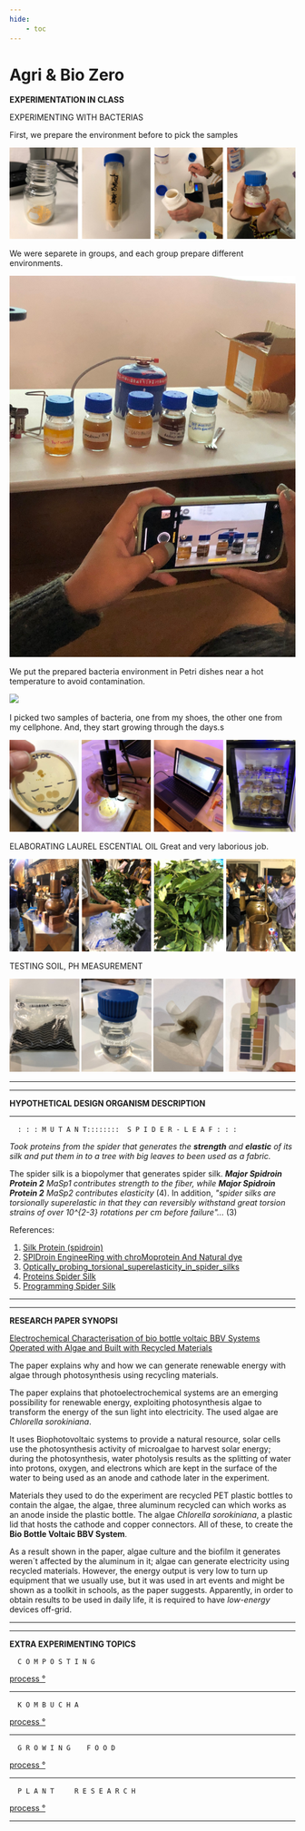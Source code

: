 ```yaml
---
hide:
    - toc
---
```


# Agri & Bio Zero

**EXPERIMENTATION IN CLASS**

EXPERIMENTING WITH BACTERIAS

First, we prepare the environment before to pick the samples

![](../images/ab0.jpg)

We were separete in groups, and each group prepare different environments.

![](../images/ab00.jpg)

We put the prepared bacteria environment in Petri dishes near a hot temperature to avoid contamination.

![](../images/ab000.gif)

I picked two samples of bacteria, one from my shoes, the other one from my cellphone. And, they start growing through the days.s

![](../images/ab1.jpg)

ELABORATING LAUREL ESCENTIAL OIL 
Great and very laborious job.

![](../images/ab2.jpg)

TESTING SOIL, PH MEASUREMENT

![](../images/ab3.jpg)

*********
*********
**HYPOTHETICAL DESIGN ORGANISM DESCRIPTION**
*********
      : : : M U T A N T::::::::  S P I D E R - L E A F : : :
*Took proteins from the spider that generates the* ***strength*** *and* ***elastic*** *of its silk and put them in to a tree with big leaves to been used as a fabric.*

The spider silk is a biopolymer that generates spider silk. ***Major Spidroin Protein 2*** *MaSp1 contributes strength to the fiber, while* ***Major Spidroin Protein 2*** *MaSp2 contributes elasticity* (4). In addition, *"spider silks are torsionally superelastic in that they can reversibly withstand great torsion strains of over 10^{2-3} rotations per cm before failure"...* (3) 



References:

1. [Silk Protein (spidroin)](http://parts.igem.org/wiki/index.php/Part:BBa_K3264000)
2. [SPIDroin EngineeRing with chroMoprotein And Natural dye](https://2019.igem.org/Team:GreatBay_SZ)
3. [Optically_probing_torsional_superelasticity_in_spider_silks](https://www.researchgate.net/publication/260705644_Optically_probing_torsional_superelasticity_in_spider_silks)
4. [Proteins Spider Silk](/http://parts.igem.org/Part:BBa_K1763002)
5. [Programming Spider Silk](http://2015.igem.org/Team:UCLA/Project/Programming_Spider_Silk)


*********
*********
**RESEARCH PAPER SYNOPSI**

>
[Electrochemical Characterisation of bio bottle voltaic BBV Systems Operated with Algae and Built with Recycled Materials](https://www.researchgate.net/publication/324589610_Electrochemical_Characterisation_of_Bio-Bottle-Voltaic_BBV_Systems_Operated_with_Algae_and_Built_with_Recycled_Materials)
>

The paper explains why and how we can generate renewable energy with algae through photosynthesis using recycling materials.

The paper explains that photoelectrochemical systems are an emerging possibility for renewable energy, exploiting photosynthesis algae to transform the energy of the sun light into electricity. The used algae are *Chlorella sorokiniana*. 

It uses Biophotovoltaic systems to provide a natural resource, solar cells use the photosynthesis activity of microalgae to harvest solar energy; during the photosynthesis, water photolysis results as the splitting of water into protons, oxygen, and electrons which are kept in the surface of the water to being used as an anode and cathode later in the experiment.

Materials they used to do the experiment are recycled PET plastic bottles to contain the algae, the algae, three aluminum recycled can which works as an anode inside the plastic bottle. The algae *Chlorella sorokiniana*, a plastic lid that hosts the cathode and copper connectors. All of these, to create the **Bio Bottle Voltaic BBV System**.

As a result shown in the paper, algae culture and the biofilm it generates weren´t affected by the aluminum in it; algae can generate electricity using recycled materials. However, the energy output is very low to turn up equipment that we usually use, but it was used in art events and might be shown as a toolkit in schools, as the paper suggests. Apparently, in order to obtain results to be used in daily life, it is required to have *low-energy* devices off-grid.

*********
*********
**EXTRA EXPERIMENTING TOPICS**

      C O M P O S T I N G
[process °](https://fiorella-jaramillo.github.io/fmjg/About/composting/)
*********
      K O M B U C H A
[process °](https://fiorella-jaramillo.github.io/fmjg/About/kombucha/)        
***************************
      G R O W I N G    F O O D
[process °](https://fiorella-jaramillo.github.io/fmjg/About/growing%20food/)
******************
      P L A N T     R E S E A R C H  
[process °](https://fiorella-jaramillo.github.io/fmjg/About/plant%20research/)
 *********   
